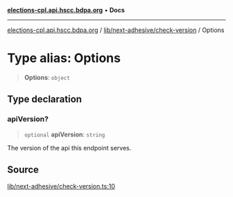 [**elections-cpl.api.hscc.bdpa.org**](../../../../README.md) • **Docs**

***

[elections-cpl.api.hscc.bdpa.org](../../../../README.md) / [lib/next-adhesive/check-version](../README.md) / Options

# Type alias: Options

> **Options**: `object`

## Type declaration

### apiVersion?

> `optional` **apiVersion**: `string`

The version of the api this endpoint serves.

## Source

[lib/next-adhesive/check-version.ts:10](https://github.com/nhscc/elections_cpl.api.hscc.bdpa.org/blob/46ed5b306a3fd199be2bd28706c3da03542c6da3/lib/next-adhesive/check-version.ts#L10)
